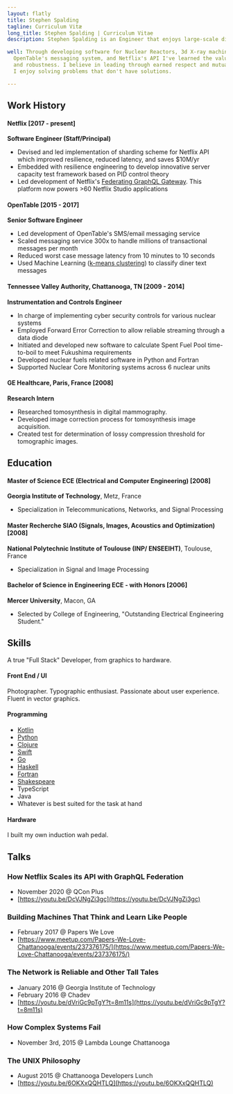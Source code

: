 ```yaml
---
layout: flatly
title: Stephen Spalding
tagline: Curriculum Vitæ
long_title: Stephen Spalding | Curriculum Vitae
description: Stephen Spalding is an Engineer that enjoys large-scale distributed systems

well: Through developing software for Nuclear Reactors, 3d X-ray machines,
  OpenTable's messaging system, and Netflix's API I've learned the value of simplicity
  and robustness. I believe in leading through earned respect and mutual trust.
  I enjoy solving problems that don't have solutions.

---
```


## Work History ##

#### Netflix \[2017 - present] ####
**Software Engineer (Staff/Principal)**

 - Devised and led implementation of sharding scheme for Netflix API which improved resilience, reduced latency, and saves $10M/yr
 - Embedded with resilience engineering to develop innovative server capacity test framework based on PID control theory
 - Led development of Netflix's [Federating GraphQL Gateway](https://youtu.be/DcVJNgZi3gc). This platform now powers >60 Netflix Studio applications

#### OpenTable \[2015 - 2017] ####
**Senior Software Engineer**

 - Led development of OpenTable's SMS/email messaging service
 - Scaled messaging service 300x to handle millions of transactional messages per month
 - Reduced worst case message latency from 10 minutes to 10 seconds
 - Used Machine Learning ([k-means clustering](http://fotoetienne.github.io/diner_replies/diner_replies.html)) to classify diner text messages

#### Tennessee Valley Authority, Chattanooga, TN \[2009 - 2014]
**Instrumentation and Controls Engineer**

 - In charge of implementing cyber security controls for various nuclear systems
 - Employed Forward Error Correction to allow reliable streaming through a data diode
 - Initiated and developed new software to calculate Spent Fuel Pool time-to-boil to meet Fukushima requirements
 - Developed nuclear fuels related software in Python and Fortran
 - Supported Nuclear Core Monitoring systems across 6 nuclear units

#### GE Healthcare, Paris, France \[2008]
**Research Intern**

 - Researched tomosynthesis in digital mammography.
 - Developed image correction process for tomosynthesis image acquisition.
 - Created test for determination of lossy compression threshold for tomographic images.

## Education ##

#### Master of Science ECE (Electrical and Computer Engineering) \[2008]

**Georgia Institute of Technology**, Metz, France

 - Specialization in Telecommunications, Networks, and Signal Processing

#### Master Recherche SIAO (Signals, Images, Acoustics and Optimization) \[2008]

**National Polytechnic Institute of Toulouse (INP/ ENSEEIHT)**, Toulouse, France

 - Specialization in Signal and Image Processing

#### Bachelor of Science in Engineering ECE - with Honors \[2006]

**Mercer University**, Macon, GA

 - Selected by College of Engineering, "Outstanding Electrical Engineering Student."


## Skills ##
A true "Full Stack" Developer, from graphics to hardware.

#### Front End / UI
Photographer. Typographic enthusiast. Passionate about user experience.
Fluent in vector graphics.

#### Programming
 - [Kotlin](https://github.com/fotoetienne/advent/tree/master/2019)
 - [Python](https://github.com/fotoetienne/shootout/blob/master/2014-08-11/stephen/shootout.py)
 - [Clojure](https://github.com/fotoetienne/steadyhash/blob/master/src/steadyhash/maglev.cljc)
 - [Swift](https://github.com/opentable/HLClock)
 - [Go](https://github.com/fotoetienne/humot)
 - [Haskell](https://github.com/fotoetienne/riskattack)
 - [Fortran](https://github.com/fotoetienne/shootout/blob/master/2015-12-01/stephen/wabbits/WABBITS.FOR)
 - [Shakespeare](https://github.com/fotoetienne/shootout/blob/master/2015-12-01/stephen/wabbits/tamingofthewabbit.spl)
 - TypeScript
 - Java
 - Whatever is best suited for the task at hand

#### Hardware
I built my own induction wah pedal.

## Talks ##

### How Netflix Scales its API with GraphQL Federation ###
 - November 2020 @ QCon Plus
 - [https://youtu.be/DcVJNgZi3gc](https://youtu.be/DcVJNgZi3gc)
  
### Building Machines That Think and Learn Like People ###
 - February 2017 @ Papers We Love
 - [https://www.meetup.com/Papers-We-Love-Chattanooga/events/237376175/](https://www.meetup.com/Papers-We-Love-Chattanooga/events/237376175/)

### The Network is Reliable and Other Tall Tales ###
 - January 2016 @ Georgia Institute of Technology
 - February 2016 @ Chadev
 - [https://youtu.be/dVriGc9pTgY?t=8m11s](https://youtu.be/dVriGc9pTgY?t=8m11s)

### How Complex Systems Fail ###
 - November 3rd, 2015 @ Lambda Lounge Chattanooga

### The UNIX Philosophy ###
 - August 2015 @ Chattanooga Developers Lunch
 - [https://youtu.be/6OKXxQQHTLQ](https://youtu.be/6OKXxQQHTLQ)
